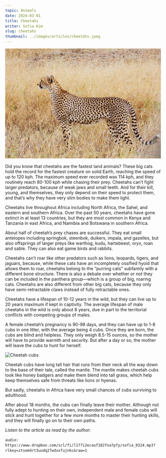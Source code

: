 ```yaml
---
topic: Animals
date: 2024-03-01
title: Cheetahs
writer: Sofia Kim
slug: cheetahs
thumbnail: ../images/articles/cheetahs.jpeg
---
```

![Cheetah](../images/articles/cheetahs.jpeg)

Did you know that cheetahs are the fastest land animals? These big cats hold the record for the fastest creature on solid Earth, reaching the speed of up to 120 kph. The maximum speed ever recorded was 114 kph, and they routinely reach 80-100 kph while chasing their prey. Cheetahs can’t fight larger predators, because of weak jaws and small teeth. And for their kill, young, and themselves, they only depend on their speed to protect them, and that’s why they have very slim bodies to make them light.

Cheetahs live throughout Africa including North Africa, the Sahel, and eastern and southern Africa. Over the past 50 years, cheetahs have gone extinct in at least 13 countries, but they are most common in Kenya and Tanzania in east Africa, and Namibia and Botswana in southern Africa.

About half of cheetah’s prey chases are successful. They eat small antelopes including springbok, steenbok, duikers, impala, and gazelles, but also offsprings of larger preys like warthog, kudu, hartebeest, oryx, roan and sable. They can also eat game birds and rabbits. 

Cheetahs can’t roar like other predators such as lions, leopards, tigers, and jaguars, because, while these cats have an incompletely ossified hyoid that allows them to roar, cheetahs belong to the “purring cats” subfamily with a different bone structure. There is also a debate over whether or not they can be included in the panthera group—which is a group of big, roaring cats. Cheetahs are also different from other big cats, because they only have semi-retractable claws instead of fully retractable ones.

Cheetahs have a lifespan of 10-12 years in the wild, but they can live up to 20 years maximum if kept in captivity. The average lifespan of male cheetahs in the wild is only about 8 years, due in part to the territorial conflicts with competing groups of males.

A female cheetah’s pregnancy is 90-98 days, and they can have up to 1-8 cubs in one litter, with the average being 4 cubs. Once they are born, the cubs are blind and helpless. They only weigh 8.5-15 ounces, so the mother will have to provide warmth and security. But after a day or so, the mother will leave the cubs to hunt for herself.

![Cheetah cubs](https://lp-cms-production.imgix.net/2020-11/Cheetah%20cubs.jpg)

Cheetah cubs have long tall hair that runs from their neck all the way down to the base of their tale, called the mantle. The mantle makes cheetah cubs look like honey badgers and make them blend into tall grass, which help keep themselves safe from threats like lions or hyenas.

But sadly, cheetahs in Africa have very small chances of cubs surviving to adulthood.

After about 18 months, the cubs can finally leave their mother. Although not fully adept to hunting on their own, independent male and female cubs will stick and hunt together for a few more months to master their hunting skills, and they will finally go on to their own paths.

*Listen to the article as read by the author:*

`audio: https://www.dropbox.com/scl/fi/l177i2ecauf182fxa7pfy/sofia_0324.mp3?rlkey=ztsem4rt3uudq27wdxxfujnkc&raw=1`